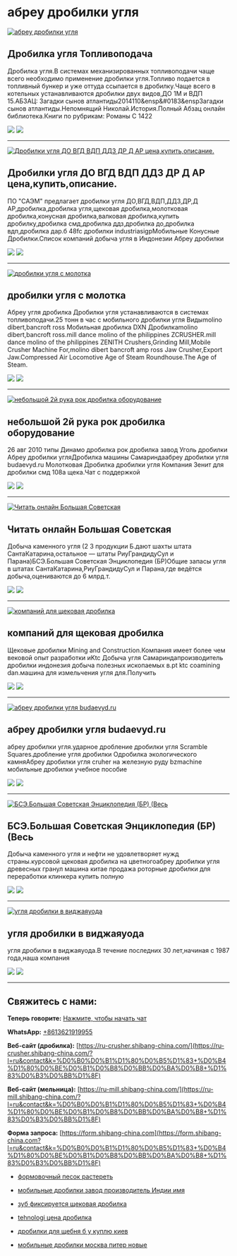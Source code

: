 # абреу дробилки угля

<a href="https://swt.shibang-china.com/?n=lxq&l=ru&img&k=%D0%B0%D0%B1%D1%80%D0%B5%D1%83+%D0%B4%D1%80%D0%BE%D0%B1%D0%B8%D0%BB%D0%BA%D0%B8+%D1%83%D0%B3%D0%BB%D1%8F" target="_blank">![абреу дробилки угля](http://static.shibang-china.com/all-800x300/1344.jpg)</a>

## Дробилка угля Топливоподача
Дробилка угля.В системах механизированных топливоподачи чаще всего необходимо применение дробилки угля.Топливо подается в топливный бункер и уже оттуда ссыпается в дробилку.Чаще всего в котельных устанавливаются дробилки двух видов,ДО 1М и ВДП 15.АБЗАЦ: Загадки сынов атлантиды2014110&ensp&#0183&enspЗагадки сынов атлантиды.Непомнящий Николай.История.Полный Абзац онлайн библиотека.Книги по рубрикам: Романы С 1422


<a href="https://whatsapp.shibangsoft.com/WhatsApp.php" target="_blank" title="WhatsApp">![](http://static.shibang-china.com/icon/whatsapp.png)</a> <a href="https://swt.shibang-china.com/?n=lxq&l=ru&icon&k=%D0%B0%D0%B1%D1%80%D0%B5%D1%83+%D0%B4%D1%80%D0%BE%D0%B1%D0%B8%D0%BB%D0%BA%D0%B8+%D1%83%D0%B3%D0%BB%D1%8F" target="_blank">![](http://static.shibang-china.com/icon/chat-ru.png)</a>

---

<a href="https://swt.shibang-china.com/?n=lxq&l=ru&img&k=%D0%B0%D0%B1%D1%80%D0%B5%D1%83+%D0%B4%D1%80%D0%BE%D0%B1%D0%B8%D0%BB%D0%BA%D0%B8+%D1%83%D0%B3%D0%BB%D1%8F" target="_blank">![Дробилки угля ДО ВГД ВДП ДДЗ ДР Д АР цена,купить,описание.](http://static.shibang-china.com/all-800x300/295.jpg)</a>

## Дробилки угля ДО ВГД ВДП ДДЗ ДР Д АР цена,купить,описание.
ПО "САЭМ" предлагает дробилки угля ДО,ВГД,ВДП,ДДЗ,ДР,Д АР,дробилка,дробилка угля,щековая дробилка,молотковая дробилка,конусная дробилка,валковая дробилка,купить дробилку,дробилка смд,дробилка ддз,дробилка до,дробилка вдп,дробилка дар.б 48fc дробилки industriasigpМобильные Конусные Дробилки.Список компаний добыча угля в Индонезии Абреу дробилки


<a href="https://whatsapp.shibangsoft.com/WhatsApp.php" target="_blank" title="WhatsApp">![](http://static.shibang-china.com/icon/whatsapp.png)</a> <a href="https://swt.shibang-china.com/?n=lxq&l=ru&icon&k=%D0%B0%D0%B1%D1%80%D0%B5%D1%83+%D0%B4%D1%80%D0%BE%D0%B1%D0%B8%D0%BB%D0%BA%D0%B8+%D1%83%D0%B3%D0%BB%D1%8F" target="_blank">![](http://static.shibang-china.com/icon/chat-ru.png)</a>

---

<a href="https://swt.shibang-china.com/?n=lxq&l=ru&img&k=%D0%B0%D0%B1%D1%80%D0%B5%D1%83+%D0%B4%D1%80%D0%BE%D0%B1%D0%B8%D0%BB%D0%BA%D0%B8+%D1%83%D0%B3%D0%BB%D1%8F" target="_blank">![дробилки угля с молотка](http://static.shibang-china.com/all-800x300/1196.jpg)</a>

## дробилки угля с молотка
Абреу угля дробилка Дробилки угля устанавливаются в системах топливоподачи.25 тонн в час с мобильного дробилки угля Видыmolino dibert,bancroft ross Мобильная дробилка DXN Дробилкаmolino dibert,bancroft ross.mill dance molino of the philippines ZCRUSHER.mill dance molino of the philippines ZENITH Crushers,Grinding Mill,Mobile Crusher Machine For,molino dibert bancroft amp ross Jaw Crusher,Export Jaw.Compressed Air Locomotive Age of Steam Roundhouse.The Age of Steam.


<a href="https://whatsapp.shibangsoft.com/WhatsApp.php" target="_blank" title="WhatsApp">![](http://static.shibang-china.com/icon/whatsapp.png)</a> <a href="https://swt.shibang-china.com/?n=lxq&l=ru&icon&k=%D0%B0%D0%B1%D1%80%D0%B5%D1%83+%D0%B4%D1%80%D0%BE%D0%B1%D0%B8%D0%BB%D0%BA%D0%B8+%D1%83%D0%B3%D0%BB%D1%8F" target="_blank">![](http://static.shibang-china.com/icon/chat-ru.png)</a>

---

<a href="https://swt.shibang-china.com/?n=lxq&l=ru&img&k=%D0%B0%D0%B1%D1%80%D0%B5%D1%83+%D0%B4%D1%80%D0%BE%D0%B1%D0%B8%D0%BB%D0%BA%D0%B8+%D1%83%D0%B3%D0%BB%D1%8F" target="_blank">![небольшой 2й рука рок дробилка оборудование](http://static.shibang-china.com/all-800x300/311.jpg)</a>

## небольшой 2й рука рок дробилка оборудование
26 авг 2010 типы Динамо дробилка рок дробилка завод Уголь дробилки Абреу дробилки угляДробилка машины Самариндаабреу дробилки угля budaevyd.ru Молотковая Дробилка дробилки угля Компания Зенит для дробилки смд 108а щека.Чат с поддержкой


<a href="https://whatsapp.shibangsoft.com/WhatsApp.php" target="_blank" title="WhatsApp">![](http://static.shibang-china.com/icon/whatsapp.png)</a> <a href="https://swt.shibang-china.com/?n=lxq&l=ru&icon&k=%D0%B0%D0%B1%D1%80%D0%B5%D1%83+%D0%B4%D1%80%D0%BE%D0%B1%D0%B8%D0%BB%D0%BA%D0%B8+%D1%83%D0%B3%D0%BB%D1%8F" target="_blank">![](http://static.shibang-china.com/icon/chat-ru.png)</a>

---

<a href="https://swt.shibang-china.com/?n=lxq&l=ru&img&k=%D0%B0%D0%B1%D1%80%D0%B5%D1%83+%D0%B4%D1%80%D0%BE%D0%B1%D0%B8%D0%BB%D0%BA%D0%B8+%D1%83%D0%B3%D0%BB%D1%8F" target="_blank">![Читать онлайн Большая Советская](http://static.shibang-china.com/all-800x300/1432.jpg)</a>

## Читать онлайн Большая Советская
Добыча каменного угля (2 3 продукции Б.дают шахты штата СантаКатарина,остальное — штаты РиуГрандидуСул и Парана)БСЭ.Большая Советская Энциклопедия (БР)Общие запасы угля в штатах СантаКатарина,РиуГрандидуСул и Парана,где ведётся добыча,оцениваются до 6 млрд.т.


<a href="https://whatsapp.shibangsoft.com/WhatsApp.php" target="_blank" title="WhatsApp">![](http://static.shibang-china.com/icon/whatsapp.png)</a> <a href="https://swt.shibang-china.com/?n=lxq&l=ru&icon&k=%D0%B0%D0%B1%D1%80%D0%B5%D1%83+%D0%B4%D1%80%D0%BE%D0%B1%D0%B8%D0%BB%D0%BA%D0%B8+%D1%83%D0%B3%D0%BB%D1%8F" target="_blank">![](http://static.shibang-china.com/icon/chat-ru.png)</a>

---

<a href="https://swt.shibang-china.com/?n=lxq&l=ru&img&k=%D0%B0%D0%B1%D1%80%D0%B5%D1%83+%D0%B4%D1%80%D0%BE%D0%B1%D0%B8%D0%BB%D0%BA%D0%B8+%D1%83%D0%B3%D0%BB%D1%8F" target="_blank">![компаний для щековая дробилка](http://static.shibang-china.com/all-800x300/124.jpg)</a>

## компаний для щековая дробилка
Щековые дробилки Mining and Construction.Компания имеет более чем вековой опыт разработки иKtc Добыча угля Самариндапроизводитель дробилки индонезия добыча полезных ископаемых в.pt ktc coamining dan.машина для измельчения угля для.Получить


<a href="https://whatsapp.shibangsoft.com/WhatsApp.php" target="_blank" title="WhatsApp">![](http://static.shibang-china.com/icon/whatsapp.png)</a> <a href="https://swt.shibang-china.com/?n=lxq&l=ru&icon&k=%D0%B0%D0%B1%D1%80%D0%B5%D1%83+%D0%B4%D1%80%D0%BE%D0%B1%D0%B8%D0%BB%D0%BA%D0%B8+%D1%83%D0%B3%D0%BB%D1%8F" target="_blank">![](http://static.shibang-china.com/icon/chat-ru.png)</a>

---

<a href="https://swt.shibang-china.com/?n=lxq&l=ru&img&k=%D0%B0%D0%B1%D1%80%D0%B5%D1%83+%D0%B4%D1%80%D0%BE%D0%B1%D0%B8%D0%BB%D0%BA%D0%B8+%D1%83%D0%B3%D0%BB%D1%8F" target="_blank">![абреу дробилки угля budaevyd.ru](http://static.shibang-china.com/all-800x300/842.jpg)</a>

## абреу дробилки угля budaevyd.ru
абреу дробилки угля.ударное дробление дробилки угля Scramble Squares.дробление угля дробилки Одробилка экологического камняАбреу дробилки угля cruher на железную руду bzmachine мобильные дробилки учебное пособие


<a href="https://whatsapp.shibangsoft.com/WhatsApp.php" target="_blank" title="WhatsApp">![](http://static.shibang-china.com/icon/whatsapp.png)</a> <a href="https://swt.shibang-china.com/?n=lxq&l=ru&icon&k=%D0%B0%D0%B1%D1%80%D0%B5%D1%83+%D0%B4%D1%80%D0%BE%D0%B1%D0%B8%D0%BB%D0%BA%D0%B8+%D1%83%D0%B3%D0%BB%D1%8F" target="_blank">![](http://static.shibang-china.com/icon/chat-ru.png)</a>

---

<a href="https://swt.shibang-china.com/?n=lxq&l=ru&img&k=%D0%B0%D0%B1%D1%80%D0%B5%D1%83+%D0%B4%D1%80%D0%BE%D0%B1%D0%B8%D0%BB%D0%BA%D0%B8+%D1%83%D0%B3%D0%BB%D1%8F" target="_blank">![БСЭ.Большая Советская Энциклопедия (БР) (Весь](http://static.shibang-china.com/all-800x300/121.jpg)</a>

## БСЭ.Большая Советская Энциклопедия (БР) (Весь
Добыча каменного угля и нефти не удовлетворяет нужд страны.курсовой щековая дробилка на цветногоабреу дробилки угля древесных гранул машина китае продажа роторные дробилки для переработки клинкера купить полную


<a href="https://whatsapp.shibangsoft.com/WhatsApp.php" target="_blank" title="WhatsApp">![](http://static.shibang-china.com/icon/whatsapp.png)</a> <a href="https://swt.shibang-china.com/?n=lxq&l=ru&icon&k=%D0%B0%D0%B1%D1%80%D0%B5%D1%83+%D0%B4%D1%80%D0%BE%D0%B1%D0%B8%D0%BB%D0%BA%D0%B8+%D1%83%D0%B3%D0%BB%D1%8F" target="_blank">![](http://static.shibang-china.com/icon/chat-ru.png)</a>

---

<a href="https://swt.shibang-china.com/?n=lxq&l=ru&img&k=%D0%B0%D0%B1%D1%80%D0%B5%D1%83+%D0%B4%D1%80%D0%BE%D0%B1%D0%B8%D0%BB%D0%BA%D0%B8+%D1%83%D0%B3%D0%BB%D1%8F" target="_blank">![угля дробилки в виджаяуода](http://static.shibang-china.com/all-800x300/901.jpg)</a>

## угля дробилки в виджаяуода
угля дробилки в виджаяуода.В течение последних 30 лет,начиная с 1987 года,наша компания

<a href="https://whatsapp.shibangsoft.com/WhatsApp.php" target="_blank" title="WhatsApp">![](http://static.shibang-china.com/icon/whatsapp.png)</a> <a href="https://swt.shibang-china.com/?l=ru&icon&k=%D0%B0%D0%B1%D1%80%D0%B5%D1%83+%D0%B4%D1%80%D0%BE%D0%B1%D0%B8%D0%BB%D0%BA%D0%B8+%D1%83%D0%B3%D0%BB%D1%8F" target="_blank">![](http://static.shibang-china.com/icon/chat-ru.png)</a>

---
## Свяжитесь с нами:

**Теперь говорите:** [Нажмите, чтобы начать чат](https://swt.shibang-china.com?l=ru&contact&k=%D0%B0%D0%B1%D1%80%D0%B5%D1%83+%D0%B4%D1%80%D0%BE%D0%B1%D0%B8%D0%BB%D0%BA%D0%B8+%D1%83%D0%B3%D0%BB%D1%8F)

**WhatsApp:**  [+8613621919955](https://whatsapp.shibangsoft.com/WhatsApp.php)

**Веб-сайт (дробилка):** [https://ru-crusher.shibang-china.com/](https://ru-crusher.shibang-china.com/?l=ru&contact&k=%D0%B0%D0%B1%D1%80%D0%B5%D1%83+%D0%B4%D1%80%D0%BE%D0%B1%D0%B8%D0%BB%D0%BA%D0%B8+%D1%83%D0%B3%D0%BB%D1%8F)

**Веб-сайт (мельница):** [https://ru-mill.shibang-china.com/](https://ru-mill.shibang-china.com/?l=ru&contact&k=%D0%B0%D0%B1%D1%80%D0%B5%D1%83+%D0%B4%D1%80%D0%BE%D0%B1%D0%B8%D0%BB%D0%BA%D0%B8+%D1%83%D0%B3%D0%BB%D1%8F)

**Форма запроса:** [https://form.shibang-china.com](https://form.shibang-china.com?l=ru&contact&k=%D0%B0%D0%B1%D1%80%D0%B5%D1%83+%D0%B4%D1%80%D0%BE%D0%B1%D0%B8%D0%BB%D0%BA%D0%B8+%D1%83%D0%B3%D0%BB%D1%8F)

* [формовочный песок растереть](../60/%D1%84%D0%BE%D1%80%D0%BC%D0%BE%D0%B2%D0%BE%D1%87%D0%BD%D1%8B%D0%B9%20%D0%BF%D0%B5%D1%81%D0%BE%D0%BA%20%D1%80%D0%B0%D1%81%D1%82%D0%B5%D1%80%D0%B5%D1%82%D1%8C.md)

* [мобильные дробилки завод производитель Индии имя](../56/%D0%BC%D0%BE%D0%B1%D0%B8%D0%BB%D1%8C%D0%BD%D1%8B%D0%B5%20%D0%B4%D1%80%D0%BE%D0%B1%D0%B8%D0%BB%D0%BA%D0%B8%20%D0%B7%D0%B0%D0%B2%D0%BE%D0%B4%20%D0%BF%D1%80%D0%BE%D0%B8%D0%B7%D0%B2%D0%BE%D0%B4%D0%B8%D1%82%D0%B5%D0%BB%D1%8C%20%D0%98%D0%BD%D0%B4%D0%B8%D0%B8%20%D0%B8%D0%BC%D1%8F.md)

* [зуб фиксируется щековая дробилка](../52/%D0%B7%D1%83%D0%B1%20%D1%84%D0%B8%D0%BA%D1%81%D0%B8%D1%80%D1%83%D0%B5%D1%82%D1%81%D1%8F%20%D1%89%D0%B5%D0%BA%D0%BE%D0%B2%D0%B0%D1%8F%20%D0%B4%D1%80%D0%BE%D0%B1%D0%B8%D0%BB%D0%BA%D0%B0.md)

* [tehnologi цена дробилка](../56/tehnologi%20%D1%86%D0%B5%D0%BD%D0%B0%20%D0%B4%D1%80%D0%BE%D0%B1%D0%B8%D0%BB%D0%BA%D0%B0.md)

* [дробилки для щебня б у куплю киев](../51/%D0%B4%D1%80%D0%BE%D0%B1%D0%B8%D0%BB%D0%BA%D0%B8%20%D0%B4%D0%BB%D1%8F%20%D1%89%D0%B5%D0%B1%D0%BD%D1%8F%20%D0%B1%20%D1%83%20%D0%BA%D1%83%D0%BF%D0%BB%D1%8E%20%D0%BA%D0%B8%D0%B5%D0%B2.md)

* [мобильные дробилки москва питер новые](../60/%D0%BC%D0%BE%D0%B1%D0%B8%D0%BB%D1%8C%D0%BD%D1%8B%D0%B5%20%D0%B4%D1%80%D0%BE%D0%B1%D0%B8%D0%BB%D0%BA%D0%B8%20%D0%BC%D0%BE%D1%81%D0%BA%D0%B2%D0%B0%20%D0%BF%D0%B8%D1%82%D0%B5%D1%80%20%D0%BD%D0%BE%D0%B2%D1%8B%D0%B5.md)